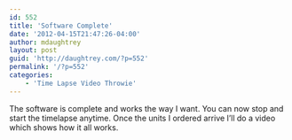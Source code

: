 ```yaml
---
id: 552
title: 'Software Complete'
date: '2012-04-15T21:47:26-04:00'
author: mdaughtrey
layout: post
guid: 'http://daughtrey.com/?p=552'
permalink: '/?p=552'
categories:
    - 'Time Lapse Video Throwie'
---
```


The software is complete and works the way I want. You can now stop and start the timelapse anytime. Once the units I ordered arrive I’ll do a video which shows how it all works.